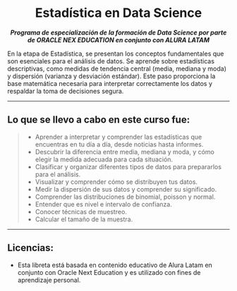 <h1 align="center">Estadística en Data Science</h1>

<p align="center"><strong><em>Programa de especialización de la formación de Data Science por parte de ORACLE NEX EDUCATION en conjunto con ALURA LATAM</em></strong></p>

En la etapa de Estadística, se presentan los conceptos fundamentales que son esenciales para el análisis de datos. 
Se aprende sobre estadísticas descriptivas, como medidas de tendencia central (media, mediana y moda) y dispersión (varianza y desviación estándar). 
Este paso proporciona la base matemática necesaria para interpretar correctamente los datos y respaldar la toma de decisiones segura.

---

## Lo que se llevo a cabo en este curso fue:

> * Aprender a interpretar y comprender las estadísticas que encuentras en tu día a día, desde noticias hasta informes.
> * Descubrir la diferencia entre media, mediana y moda, y cómo elegir la medida adecuada para cada situación.
> * Clasificar y organizar diferentes tipos de datos para prepararlos para el análisis.
> * Visualizar y comprender cómo se distribuyen tus datos.
> * Medir la dispersión de sus datos y comprender su significado.
> * Comprender las distribuciones de binomial, poisson y normal.
> * Entender que es nivel e intervalo de confianza.
> * Conocer técnicas de muestreo.
> * Calcular el tamaño de la muestra.

---

## Licencias:

- Esta libreta está basada en contenido educativo de Alura Latam en conjunto con Oracle Next Education y es utilizado con fines de aprendizaje personal.
